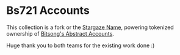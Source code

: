 # Bs721 Accounts 

This collection is a fork or the [Stargaze Name](https://github.com/public-awesome/names), powering tokenized ownership of [Bitsong's Abstract Accounts](https://github.com/AbstractSDK/abstract).

Huge thank you to both teams for the existing work done :)

